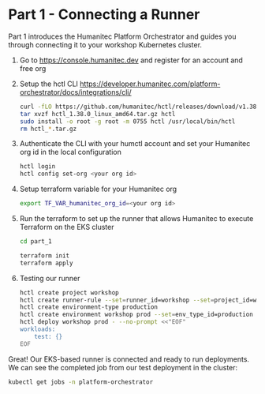 # Part 1 - Connecting a Runner

Part 1 introduces the Humanitec Platform Orchestrator and guides you through connecting it to your workshop Kubernetes cluster.

1. Go to <https://console.humanitec.dev> and register for an account and free org
2. Setup the hctl CLI <https://developer.humanitec.com/platform-orchestrator/docs/integrations/cli/>

    ```sh
    curl -fLO https://github.com/humanitec/hctl/releases/download/v1.38.0/hctl_1.38.0_linux_amd64.tar.gz
    tar xvzf hctl_1.38.0_linux_amd64.tar.gz hctl
    sudo install -o root -g root -m 0755 hctl /usr/local/bin/hctl
    rm hctl_*.tar.gz
    ```

3. Authenticate the CLI with your humctl account and set your Humanitec org id in the local configuration

    ```sh
    hctl login
    hctl config set-org <your org id>
    ```

4. Setup terraform variable for your Humanitec org

    ```sh
    export TF_VAR_humanitec_org_id=<your org id>
    ```

5. Run the terraform to set up the runner that allows Humanitec to execute Terraform on the EKS cluster

    ```sh
    cd part_1

    terraform init
    terraform apply
    ```

6. Testing our runner

    ```sh
    hctl create project workshop
    hctl create runner-rule --set=runner_id=workshop --set=project_id=workshop
    hctl create environment-type production
    hctl create environment workshop prod --set=env_type_id=production
    hctl deploy workshop prod - --no-prompt <<"EOF"
    workloads:
        test: {}
    EOF
    ```

Great! Our EKS-based runner is connected and ready to run deployments. We can see the completed job from our test deployment in the cluster:

```sh
kubectl get jobs -n platform-orchestrator
```
